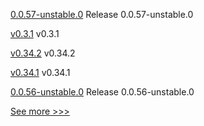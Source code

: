 
[0.0.57-unstable.0](https://github.com/hyperledger/aries-framework-javascript/releases/tag/0.0.57-unstable.0) Release 0.0.57-unstable.0

[v0.3.1](https://github.com/hyperledger/indy-vdr/releases/tag/v0.3.1) v0.3.1

[v0.34.2](https://github.com/hyperledger/burrow/releases/tag/v0.34.2) v0.34.2

[v0.34.1](https://github.com/hyperledger/burrow/releases/tag/v0.34.1) v0.34.1

[0.0.56-unstable.0](https://github.com/hyperledger/aries-framework-javascript/releases/tag/0.0.56-unstable.0) Release 0.0.56-unstable.0


[See more >>>](https://start-here.hyperledger.org/releases)
